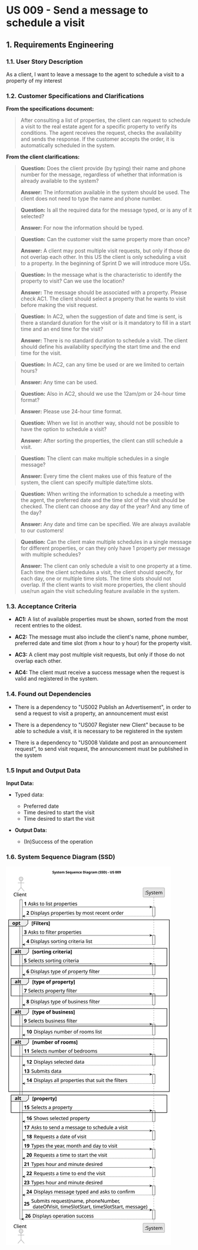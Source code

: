 # US 009 - Send a message to schedule a visit 

## 1. Requirements Engineering


### 1.1. User Story Description


As a client, I want to leave a message to the agent to schedule a visit to a property of my interest


### 1.2. Customer Specifications and Clarifications 


**From the specifications document:**

> After consulting a list of properties, the client can request to schedule a visit to the real estate agent
for a specific property to verify its conditions. The agent receives the request, checks the
availability and sends the response. If the customer accepts the order, it is automatically scheduled
in the system.


**From the client clarifications:**

> **Question:** Does the client provide (by typing) their name and phone number for the message, regardless of whether that information is already available to the system? 
>  
> **Answer:** The information available in the system should be used. The client does not need to type the name and phone number.


> **Question:** Is all the required data for the message typed, or is any of it selected?
>  
> **Answer:** For now the information should be typed.

> **Question:** Can the customer visit the same property more than once?
>
> **Answer:** A client may post multiple visit requests, but only if those do not overlap each other. In this US the client is only scheduling a visit to a property. In the beginning of Sprint D we will introduce more USs.


> **Question:** In the message what is the characteristic to identify the property to visit? Can we use the location?
>
> **Answer:** The message should be associated with a property. Please check AC1. The client should select a property that he wants to visit before making the visit request.


> **Question:** In AC2, when the suggestion of date and time is sent, is there a standard duration for the visit or is it mandatory to fill in a start time and an end time for the visit?
>
> **Answer:** There is no standard duration to schedule a visit. The client should define his availability specifying the start time and the end time for the visit.


> **Question:** In AC2, can any time be used or are we limited to certain hours?
>
> **Answer:** Any time can be used.


> **Question:** Also in AC2, should we use the 12am/pm or 24-hour time format?
>
> **Answer:** Please use 24-hour time format.


> **Question:** When we list in another way, should not be possible to have the option to schedule a visit?
>
> **Answer:** After sorting the properties, the client can still schedule a visit.


> **Question:** The client can make multiple schedules in a single message?
>
> **Answer:** Every time the client makes use of this feature of the system, the client can specify multiple date/time slots.

> **Question:** When writing the information to schedule a meeting with the agent, the preferred date and the time slot of the visit should be checked. The client can choose any day of the year? And any time of the day?
>
> **Answer:** Any date and time can be specified. We are always available to our customers!


> **Question:**  Can the client make multiple schedules in a single message for different properties, or can they only have 1 property per message with multiple schedules?
>
> **Answer:** The client can only schedule a visit to one property at a time. Each time the client schedules a visit, the client should specify, for each day, one or multiple time slots. The time slots should not overlap.
If the client wants to visit more properties, the client should use/run again the visit scheduling feature available in the system.
 


### 1.3. Acceptance Criteria


* **AC1:** A list of available properties must be shown, sorted from the most recent entries to the oldest.

 
* **AC2:** The message must also include the client's name, phone number, preferred date and time slot (from x hour to y hour) for the property visit.


* **AC3:** A client may post multiple visit requests, but only if those do not overlap each other.


* **AC4:** The client must receive a success message when the request is valid and registered in the system.

### 1.4. Found out Dependencies


* There is a dependency to "US002 Publish an Advertisement", in order to send a request to visit a property, an announcement must exist


* There is a dependency to "US007 Register new Client" because to be able to schedule a visit, it is necessary to be registered in the system


* There is a dependency to "US008 Validate and post an announcement request", to send visit request, the announcement must be published in the system


### 1.5 Input and Output Data


**Input Data:**

* Typed data:

    * Preferred date
    * Time desired to start the visit
    * Time desired to start the visit


* **Output Data:**

  * (In)Success of the operation

### 1.6. System Sequence Diagram (SSD)

![System Sequence Diagram](svg/us009-system-sequence-diagram.svg)
